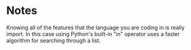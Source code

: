 # Notes
Knowing all of the features that the language you are coding in is really import. In this case using Python's built-in "in" operator uses a faster algorithm for searching through a list.
